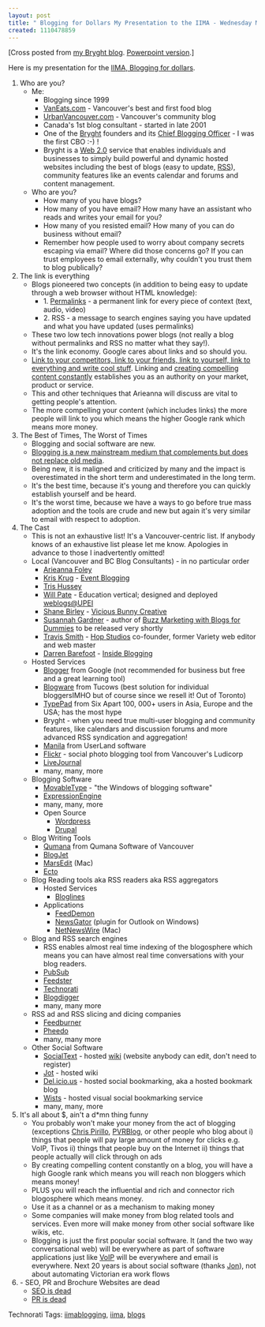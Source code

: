 ```yaml
---
layout: post
title: " Blogging for Dollars My Presentation to the IIMA - Wednesday March 9, 2005"
created: 1110478859
---
```

<p>[Cross posted from <a href="http://bryght.com/blogging-for-dollars-iima-presentation-09mar2005">my Bryght blog</a>. <a href="http://bryght.com/system/files?file=IIMA09Mar2005.ppt">Powerpoint version</a>.]
</p><p>Here is my presentation for the <a href="http://www.rolandtanglao.com/archives/2005/03/09/speaking_at_iimaonlineorgs_blogging_for_dollars_today">IIMA, Blogging for dollars</a>.
</p><ol><li>Who are you?
   <ul><li> Me:
        <ul><li> Blogging since 1999</li><li><a href="http://www.vaneats.com/">VanEats.com</a> - Vancouver's best and first food blog
</li><li><a href="http://www.urbanvancouver.com/">UrbanVancouver.com</a> - Vancouver's community blog</li><li>        Canada's 1st blog consultant - started in late 2001
</li><li>  One of the <a href="http://bryght.com/">Bryght</a> founders and its <a href="http://bryght.com/about/the-team/roland">Chief Blogging Officer</a> - I
          was the first CBO :-) !
</li><li> Bryght is a <a href="http://bryght.com/node/204">Web 2.0</a> service that enables individuals and
          businesses to simply build powerful and dynamic hosted
          websites including the best of blogs (easy to update, <a href="http://www.faganfinder.com/search/rss.shtml">RSS</a>),
          community features like an events calendar and forums and
          content management.
</li></ul></li><li> Who are you?
    <ul><li> How many of you have blogs?</li><li>     How many of you have email? How many have an assistant who reads
      and writes your email for you?</li><li>     How many of you resisted email? How many of you can do business
      without email?</li><li>     Remember how people used to worry about company secrets escaping
      via email? Where did those concerns go? If you can trust
      employees to email externally, why couldn't you trust them to
      blog publically?</li></ul></li></ul></li><li> The link is everything
   <ul><li>Blogs pioneered two concepts (in addition to being  easy to update  through a web browser without HTML knowledge):
        <ul><li> 1. <a href="http://en.wikipedia.org/wiki/Permalink">Permalinks</a> - a permanent link for every piece of context
          (text, audio, video)</li><li> 2. RSS - a message to search engines saying you have updated
          and what you have updated (uses permalinks)</li></ul></li><li> These two low tech innovations power blogs (not really a blog without
          permalinks and RSS no matter what they say!).</li><li> It's the link economy. Google cares about links and so should
          you.</li><li><a href="http://radio.weblogs.com/0001011/2003/02/26.html#a2357">Link to your competitors, link to your friends, link to
          yourself, link to everything and write cool stuff</a>.  Linking
          and <a href="http://www.rolandtanglao.com/archives/2004/07/31/anil_its_not_about_seo_its_about_creating_compelling_content_constantly">creating compelling content constantly</a>  establishes you as an
          authority on your market, product or service.</li><li>This and other techniques that Arieanna will discuss are vital to
          getting people's attention. </li><li> The more compelling your content (which includes links) the
          more people will link to you which means the higher Google
          rank which means more money.</li></ul></li><li> The Best of Times, The Worst of Times
    <ul><li>Blogging and social software are new.</li><li><a href="http://www.ensight.org/archives/2005/03/08/why-blogs-wont-die/">Blogging is a new mainstream medium that complements but does not
      replace old media</a>.</li><li>Being new, it is maligned and criticized by many and the impact
      is overestimated in the short term and underestimated in the long
      term.
</li><li>It's the best time, because it's young and therefore you can
      quickly establish yourself and be heard.</li><li>It's the worst time, because we have a ways to go before true mass
      adoption and the tools are crude and new but again it's very
      similar to email with respect to adoption.</li></ul></li><li> The Cast
    <ul><li>This is not an exhaustive list! It's a Vancouver-centric list. If
      anybody knows of an exhaustive list please let me know. Apologies in advance to those I inadvertently omitted!
</li><li>         Local (Vancouver and BC Blog Consultants) - in no particular order
            <ul><li><a href="http://www.blogaholics.ca/">Arieanna Foley</a></li><li><a href="http://www.kriskrug.com/">Kris Krug</a> - <a href="http://www.kriskrug.com/?p=153">Event Blogging</a></li><li><a href="http://blog.larixconsulting.com/blog">Tris Hussey</a></li><li><a href="http://www.willpate.org/">Will Pate</a> - Education vertical; designed and deployed <a href="http://weblogs.upei.ca/">weblogs@UPEI</a></li><li><a href="http://shanesworld.ca/">Shane Birley</a> - <a href="http://www.vbcreative.com/">Vicious Bunny Creative</a></li><li><a href="http://buzzmarketingwithblogs.com/">Susannah Gardner</a> - author of <a href="http://www.amazon.com/exec/obidos/external-search?search-type=ss&tag=buzzmarketinw-20&keyword=076458457X&mode=books">Buzz Marketing with Blogs
              for Dummies</a> to be released very shortly</li><li><a href="http://www.hopstudios.com/nep/column/">Travis Smith</a> - <a href="http://www.hopstudios.com/">Hop Studios</a> co-founder, former Variety web
              editor and web master
</li><li><a href="http://www.darrenbarefoot.com/">Darren Barefoot</a> - <a href="http://insideblogging.com/">Inside Blogging</a></li></ul></li><li>Hosted Services
        <ul><li><a href="http://blogger.com/">Blogger</a> from Google (not recommended for business but free
          and a great  learning tool)</li><li><a href="http://home.blogware.com/">Blogware</a> from Tucows (best solution for individual bloggersIMHO but of course since we resell it! Out of Toronto)</li><li><a href="http://www.typepad.com/">TypePad</a> from Six Apart 
          100, 000+ users in Asia, Europe and the USA; has the most hype</li><li> Bryght - when you need true multi-user blogging and community
          features, like calendars and discussion forums and more
          advanced RSS syndication and aggregation!
</li><li><a href="http://manila.userland.com/">Manila</a> from UserLand software</li><li><a href="http://www.flickr.com/">Flickr</a> - social photo blogging tool from Vancouver's Ludicorp
</li><li><a href="http://www.livejournal.com/">LiveJournal</a></li><li>many, many,  more</li></ul></li><li>Blogging Software
        <ul><li><a href="http://www.sixapart.com/movabletype/">MovableType</a> - "the Windows of blogging software"</li><li><a href="http://www.pmachine.com/expressionengine/">ExpressionEngine</a></li><li>many, many, more</li><li>Open Source
            <ul><li><a href="http://wordpress.org/">Wordpress</a></li><li><a href="http://drupal.org/">Drupal</a></li></ul></li></ul></li><li> Blog Writing Tools
           <ul><li><a href="http://qumana.com/">Qumana</a> from Qumana Software of Vancouver</li><li><a href="http://blogjet.com/">BlogJet</a></li><li><a href="http://ranchero.com/marsedit/">MarsEdit</a> (Mac)</li><li><a href="http://ecto.kung-foo.tv/">Ecto</a></li></ul></li><li> Blog Reading tools aka RSS readers aka RSS aggregators
            <ul><li>Hosted Services
                <ul><li><a href="http://www.bloglines.com/">Bloglines</a></li></ul></li><li> Applications
                <ul><li><a href="http://feeddemon.com/">FeedDemon</a></li><li><a href="http://newsgator.com/">NewsGator</a> (plugin for Outlook on Windows)
</li><li><a href="http://ranchero.com/netnewswire/">NetNewsWire</a> (Mac)</li></ul></ul></li><li>  Blog and RSS search engines
            <ul><li> RSS enables almost real time indexing of the blogosphere
              which means you can have almost real time conversations
              with your blog readers.</li><li><a href="http://www.pubsub.com/">PubSub</a></li><li><a href="http://www.pubsub.com/">Feedster</a></li><li><a href="http://technorati.com/">Technorati</a></li><li><a href="http://blogdigger.com/">Blogdigger</a></li><li> many, many more</li></ul></li><li> RSS ad and RSS slicing and dicing companies
            <ul><li><a href="http://feedburner.com/">Feedburner</a></li><li><a href="http://pheedo.com/">Pheedo</a></li><li>many, many more</li></ul></li><li> Other Social Software
             <ul><li><a href="http://socialtext.com/">SocialText</a> - hosted <a href="http://en.wikipedia.org/wiki/Wiki">wiki</a> (website anybody can edit,
              don't need to register)</li><li><a href="http://jot.com/">Jot</a> - hosted wiki
</li><li><a href="http://del.icio.us/">Del.icio.us</a> - hosted  social bookmarking, aka a hosted
              bookmark blog</li><li><a href="http://wists.com/">Wists</a> - hosted visual social bookmarking service</li><li>many, many, more</li></ul></li></li></li></ul><li> It's all about $, ain't a d*mn thing funny
    <ul><li>You probably won't make your money from the act of blogging
      (exceptions <a href="http://chris.pirillo.com/">Chris Pirillo</a>, <a href="http://www.pvrblog.com/">PVRBlog</a>, or other  people who blog
      about i) things that people will pay large amount of money for
      clicks e.g. VoIP, Tivos ii) things that people buy on the
      Internet  ii) things that people actually will click through on
      ads </li><li>By creating compelling content constantly on a blog, you will
      have a high Google rank which means you will reach non bloggers
      which means money!
</li><li>PLUS you will reach the influential and rich and connector rich
      blogosphere which means money.
</li><li>Use it as a channel or as a mechanism to making money</li><li>Some companies will make money from blog related tools and
      services. Even more will make money from other social software
      like wikis, etc.
</li><li>Blogging is just the first popular social software. It (and the
      two way conversational web) will be everywhere as part of software
      applications just like <a href="http://en.wikipedia.org/wiki/Voip">VoIP</a> will be everywhere and email is
      everywhere.
      Next 20 years is about social software (thanks <a href="http://blog.wirearchy.com/">Jon</a>), not about automating
      Victorian era work flows</li></ul></li><li>- SEO, PR and Brochure Websites are dead
    <ul><li><a href="http://bryght.com/seo-is-dead">SEO is dead</a></li><li><a href="http://www.globalprblogweek.com/archives/pr_is_dead.php">PR is dead</a><li</ul></li></ul></ol><p><span class="technoratitag">Technorati Tags: <a href="http://www.technorati.com/tags/iimablogging" rel="tag">iimablogging</a>, <a href="http://www.technorati.com/tags/iima" rel="tag">iima</a>, <a href="http://www.technorati.com/tags/blogs" rel="tag">blogs</a></span></p>


